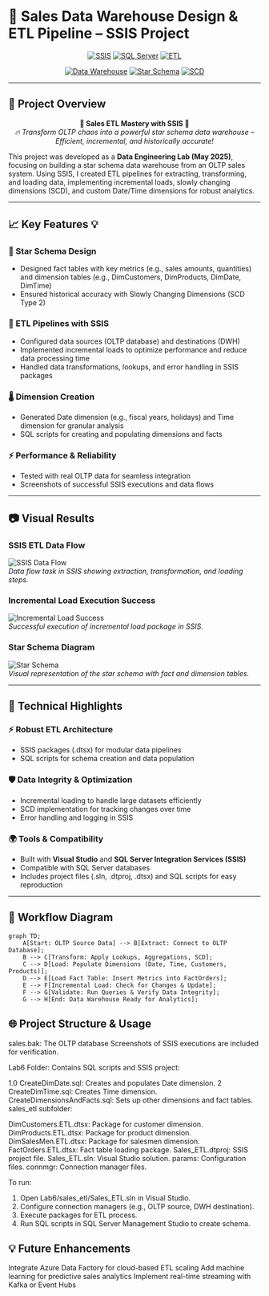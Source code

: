 # 🚀 Sales Data Warehouse Design & ETL Pipeline – SSIS Project  

<div align="center">

[![SSIS](https://img.shields.io/badge/SSIS-007ACC?style=for-the-badge&logo=microsoft-sql-server&logoColor=white)](https://docs.microsoft.com/en-us/sql/integration-services/sql-server-integration-services)
[![SQL Server](https://img.shields.io/badge/SQL%20Server-CC2927?style=for-the-badge&logo=microsoft-sql-server&logoColor=white)](https://www.microsoft.com/en-us/sql-server)
[![ETL](https://img.shields.io/badge/ETL-FFB000?style=for-the-badge&logo=etl&logoColor=white)](https://en.wikipedia.org/wiki/Extract,_transform,_load)

[![Data Warehouse](https://img.shields.io/badge/Data%20Warehouse-4CAF50?style=for-the-badge&logo=warehouse&logoColor=white)](https://en.wikipedia.org/wiki/Data_warehouse)
[![Star Schema](https://img.shields.io/badge/Star%20Schema-FF4081?style=for-the-badge&logo=schema&logoColor=white)](https://en.wikipedia.org/wiki/Star_schema)
[![SCD](https://img.shields.io/badge/SCD-0F52BA?style=for-the-badge&logo=dimension&logoColor=white)](https://en.wikipedia.org/wiki/Slowly_changing_dimension)

</div>

---

## 🌟 **Project Overview**  

<div align="center">

**🚀 Sales ETL Mastery with SSIS 🚀**  
*🔥 Transform OLTP chaos into a powerful star schema data warehouse – Efficient, incremental, and historically accurate!*  

</div>

This project was developed as a **Data Engineering Lab (May 2025)**, focusing on building a star schema data warehouse from an OLTP sales system. Using SSIS, I created ETL pipelines for extracting, transforming, and loading data, implementing incremental loads, slowly changing dimensions (SCD), and custom Date/Time dimensions for robust analytics.

---

## 📈 **Key Features** 💡  

### 🎯 Star Schema Design
- Designed fact tables with key metrics (e.g., sales amounts, quantities) and dimension tables (e.g., DimCustomers, DimProducts, DimDate, DimTime)  
- Ensured historical accuracy with Slowly Changing Dimensions (SCD Type 2)  

### 🔌 ETL Pipelines with SSIS
- Configured data sources (OLTP database) and destinations (DWH)  
- Implemented incremental loads to optimize performance and reduce data processing time  
- Handled data transformations, lookups, and error handling in SSIS packages  

### 🌡️ Dimension Creation
- Generated Date dimension (e.g., fiscal years, holidays) and Time dimension for granular analysis  
- SQL scripts for creating and populating dimensions and facts  

### ⚡ Performance & Reliability
- Tested with real OLTP data for seamless integration  
- Screenshots of successful SSIS executions and data flows  

---

## 📷 **Visual Results**  

### SSIS ETL Data Flow
![SSIS Data Flow](Capture1.PNG)  
*Data flow task in SSIS showing extraction, transformation, and loading steps.*

### Incremental Load Execution Success
![Incremental Load Success](Capture2.PNG)  
*Successful execution of incremental load package in SSIS.*

### Star Schema Diagram
![Star Schema](Capture3.PNG)  
*Visual representation of the star schema with fact and dimension tables.*

---

## 🚀 **Technical Highlights**  

### ⚡ Robust ETL Architecture
- SSIS packages (.dtsx) for modular data pipelines  
- SQL scripts for schema creation and data population  

### 🛡️ Data Integrity & Optimization
- Incremental loading to handle large datasets efficiently  
- SCD implementation for tracking changes over time  
- Error handling and logging in SSIS  

### 🌍 Tools & Compatibility
- Built with **Visual Studio** and **SQL Server Integration Services (SSIS)**  
- Compatible with SQL Server databases  
- Includes project files (.sln, .dtproj, .dtsx) and SQL scripts for easy reproduction  

---

## 🎨 **Workflow Diagram**

```mermaid
graph TD;
    A[Start: OLTP Source Data] --> B[Extract: Connect to OLTP Database];
    B --> C[Transform: Apply Lookups, Aggregations, SCD];
    C --> D[Load: Populate Dimensions (Date, Time, Customers, Products)];
    D --> E[Load Fact Table: Insert Metrics into FactOrders];
    E --> F[Incremental Load: Check for Changes & Update];
    F --> G[Validate: Run Queries & Verify Data Integrity];
    G --> H[End: Data Warehouse Ready for Analytics];
```

## 🌐 Project Structure & Usage

sales.bak: The OLTP database
Screenshots of SSIS executions are included for verification.

Lab6 Folder: Contains SQL scripts and SSIS project:

1.0 CreateDimDate.sql: Creates and populates Date dimension.
2 CreateDimTime.sql: Creates Time dimension.
CreateDimensionsAndFacts.sql: Sets up other dimensions and fact tables.
sales_etl subfolder:

DimCustomers.ETL.dtsx: Package for customer dimension.
DimProducts.ETL.dtsx: Package for product dimension.
DimSalesMen.ETL.dtsx: Package for salesmen dimension.
FactOrders.ETL.dtsx: Fact table loading package.
Sales_ETL.dtproj: SSIS project file.
Sales_ETL.sln: Visual Studio solution.
params: Configuration files.
connmgr: Connection manager files.


To run:

1. Open Lab6/sales_etl/Sales_ETL.sln in Visual Studio.
2. Configure connection managers (e.g., OLTP source, DWH destination).
3. Execute packages for ETL process.
4. Run SQL scripts in SQL Server Management Studio to create schema.



## 💡 Future Enhancements

Integrate Azure Data Factory for cloud-based ETL scaling
Add machine learning for predictive sales analytics
Implement real-time streaming with Kafka or Event Hubs

